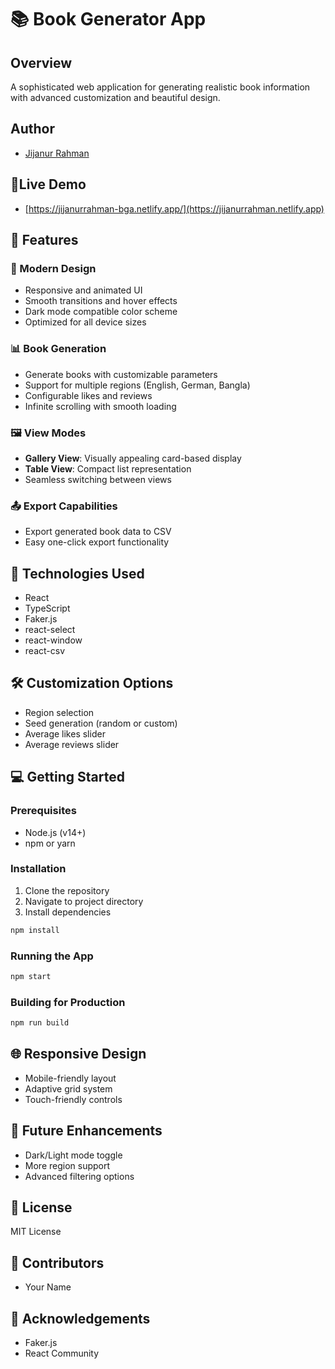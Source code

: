 # 📚 Book Generator App

## Overview
A sophisticated web application for generating realistic book information with advanced customization and beautiful design.

## Author
- [Jijanur Rahman](https://jijanurrahman.netlify.app)

## 🔗Live Demo
- [https://jijanurrahman-bga.netlify.app/](https://jijanurrahman.netlify.app)

## 🌟 Features

### 🎨 Modern Design
- Responsive and animated UI
- Smooth transitions and hover effects
- Dark mode compatible color scheme
- Optimized for all device sizes

### 📊 Book Generation
- Generate books with customizable parameters
- Support for multiple regions (English, German, Bangla)
- Configurable likes and reviews
- Infinite scrolling with smooth loading

### 🖼️ View Modes
- **Gallery View**: Visually appealing card-based display
- **Table View**: Compact list representation
- Seamless switching between views

### 📤 Export Capabilities
- Export generated book data to CSV
- Easy one-click export functionality

## 🚀 Technologies Used
- React
- TypeScript
- Faker.js
- react-select
- react-window
- react-csv

## 🛠️ Customization Options
- Region selection
- Seed generation (random or custom)
- Average likes slider
- Average reviews slider

## 💻 Getting Started

### Prerequisites
- Node.js (v14+)
- npm or yarn

### Installation
1. Clone the repository
2. Navigate to project directory
3. Install dependencies
```bash
npm install
```

### Running the App
```bash
npm start
```

### Building for Production
```bash
npm run build
```

## 🌐 Responsive Design
- Mobile-friendly layout
- Adaptive grid system
- Touch-friendly controls

## 🔮 Future Enhancements
- Dark/Light mode toggle
- More region support
- Advanced filtering options

## 📝 License
MIT License

## 👥 Contributors
- Your Name

## 🙏 Acknowledgements
- Faker.js
- React Community
